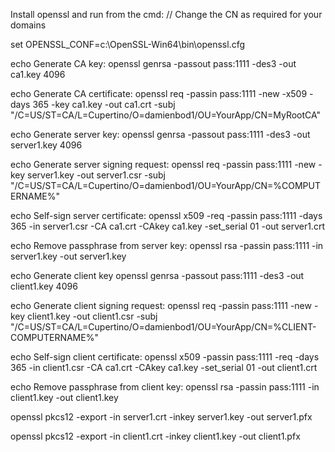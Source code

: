 Install openssl and run from the cmd:
// Change the CN as required for your domains


set OPENSSL_CONF=c:\OpenSSL-Win64\bin\openssl.cfg   

echo Generate CA key:
openssl genrsa -passout pass:1111 -des3 -out ca1.key 4096

echo Generate CA certificate:
openssl req -passin pass:1111 -new -x509 -days 365 -key ca1.key -out ca1.crt -subj  "/C=US/ST=CA/L=Cupertino/O=damienbod1/OU=YourApp/CN=MyRootCA"

echo Generate server key:
openssl genrsa -passout pass:1111 -des3 -out server1.key 4096

echo Generate server signing request:
openssl req -passin pass:1111 -new -key server1.key -out server1.csr -subj  "/C=US/ST=CA/L=Cupertino/O=damienbod1/OU=YourApp/CN=%COMPUTERNAME%"

echo Self-sign server certificate:
openssl x509 -req -passin pass:1111 -days 365 -in server1.csr -CA ca1.crt -CAkey ca1.key -set_serial 01 -out server1.crt

echo Remove passphrase from server key:
openssl rsa -passin pass:1111 -in server1.key -out server1.key

echo Generate client key
openssl genrsa -passout pass:1111 -des3 -out client1.key 4096

echo Generate client signing request:
openssl req -passin pass:1111 -new -key client1.key -out client1.csr -subj  "/C=US/ST=CA/L=Cupertino/O=damienbod1/OU=YourApp/CN=%CLIENT-COMPUTERNAME%"

echo Self-sign client certificate:
openssl x509 -passin pass:1111 -req -days 365 -in client1.csr -CA ca1.crt -CAkey ca1.key -set_serial 01 -out client1.crt

echo Remove passphrase from client key:
openssl rsa -passin pass:1111 -in client1.key -out client1.key

openssl pkcs12 -export -in server1.crt -inkey server1.key -out server1.pfx

openssl pkcs12 -export -in client1.crt -inkey client1.key -out client1.pfx